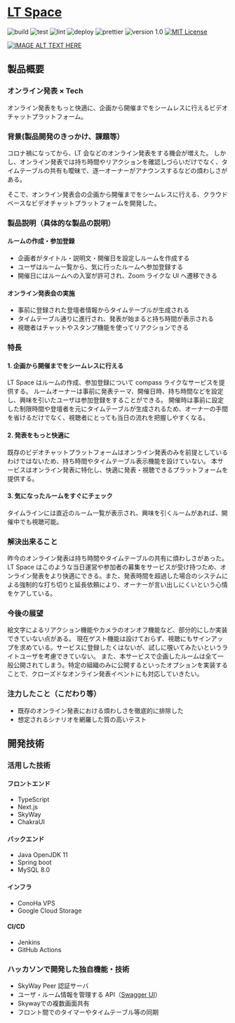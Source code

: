 # [LT Space](https://lt-space.abelab.dev/)

![build](https://github.com/jphacks/C_2101/workflows/build/badge.svg)
![test](https://github.com/jphacks/C_2101/workflows/test/badge.svg)
![lint](https://github.com/jphacks/C_2101/workflows/lint/badge.svg)
![deploy](https://github.com/jphacks/C_2101/workflows/deploy/badge.svg)
![prettier](https://img.shields.io/badge/code_style-prettier-ff69b4.svg)
![version 1.0](https://img.shields.io/badge/version-1.0-yellow.svg)
[![MIT License](http://img.shields.io/badge/license-MIT-blue.svg?style=flat)](LICENSE)

[![IMAGE ALT TEXT HERE](https://jphacks.com/wp-content/uploads/2021/07/JPHACKS2021_ogp.jpg)](https://www.youtube.com/watch?v=LUPQFB4QyVo)

## 製品概要

### オンライン発表 × Tech

オンライン発表をもっと快適に、企画から開催までをシームレスに行えるビデオチャットプラットフォーム。

### 背景(製品開発のきっかけ、課題等）

コロナ禍になってから、LT 会などのオンライン発表をする機会が増えた。
しかし、オンライン発表では持ち時間やリアクションを確認しづらいだけでなく、タイムテーブルの共有も曖昧で、逐一オーナーがアナウンスするなどの煩わしさがある。

そこで、オンライン発表会の企画から開催までをシームレスに行える、クラウドベースなビデオチャットプラットフォームを開発した。

### 製品説明（具体的な製品の説明）

#### ルームの作成・参加登録

- 企画者がタイトル・説明文・開催日を設定しルームを作成する
- ユーザはルーム一覧から、気に行ったルームへ参加登録する
- 開催日にはルームへの入室が許可され、Zoom ライクな UI へ遷移できる

#### オンライン発表会の実施

- 事前に登録された登壇者情報からタイムテーブルが生成される
- タイムテーブル通りに進行され、発表が始まると持ち時間が表示される
- 視聴者はチャットやスタンプ機能を使ってリアクションできる

### 特長

#### 1. 企画から開催までをシームレスに行える

LT Space はルームの作成、参加登録について compass ライクなサービスを提供する。
ルームオーナーは事前に発表テーマ、開催日時、持ち時間などを設定し、興味を引いたユーザは参加登録をすることができる。
開催時は事前に設定した制限時間や登壇者を元にタイムテーブルが生成されるため、オーナーの手間を省けるだけでなく、視聴者にとっても当日の流れを把握しやすくなる。

#### 2. 発表をもっと快適に

既存のビデオチャットプラットフォームはオンライン発表のみを前提としているわけではないため、持ち時間やタイムテーブル表示機能を設けていない。
本サービスはオンライン発表に特化し、快適に発表・視聴できるプラットフォームを提供する。

#### 3. 気になったルームをすぐにチェック

タイムラインには直近のルーム一覧が表示され、興味を引くルームがあれば、開催中でも視聴可能。

### 解決出来ること

昨今のオンライン発表は持ち時間やタイムテーブルの共有に煩わしさがあった。LT Space はこのような当日運営や参加者の募集をサービスが受け持つため、オンライン発表をより快適にできる。また、発表時間を超過した場合のシステムによる強制的な打ち切りと延長依頼により、オーナーが言い出しにくいという心情をケアしている。

### 今後の展望

絵文字によるリアクション機能やカメラのオンオフ機能など、部分的にしか実装できていない点がある。
現在ゲスト機能は設けておらず、視聴にもサインアップを求めている。サービスに登録したくはないが、試しに覗いてみたいというライトユーザを考慮できていない。
また、本サービスで企画したルームは全て一般公開されてしまう。特定の組織のみに公開するといったオプションを実装することで、クローズドなオンライン発表イベントにも対応していきたい。

### 注力したこと（こだわり等）

- 既存のオンライン発表における煩わしさを徹底的に排除した
- 想定されるシナリオを網羅した質の高いテスト

## 開発技術

### 活用した技術

#### フロントエンド

- TypeScript
- Next.js
- SkyWay
- ChakraUI

#### バックエンド

- Java OpenJDK 11
- Spring boot
- MySQL 8.0

#### インフラ

- ConoHa VPS
- Google Cloud Storage

#### CI/CD

- Jenkins
- GitHub Actions

### ハッカソンで開発した独自機能・技術

- SkyWay Peer 認証サーバ
- ユーザ・ルーム情報を管理する API（[Swagger UI](https://api.abelab.dev/jphacks/swagger-ui/)）
- Skywayでの複数画面共有
- フロント間でのタイマーやタイムテーブル等の同期
